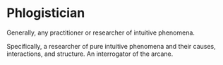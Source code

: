# Phlogistician 
Generally, any practitioner or researcher of intuitive phenomena.

Specifically, a researcher of pure intuitive phenomena and their causes, interactions, and structure. An interrogator of the arcane.
